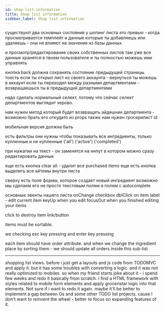 ```yaml
---
id: shop-list-information
title: Shop list information
sidebar_label: Shop list information
---
```







существуют два основных состояния у шопинг листа это превью - когда просматривается темплейт и данные которые ты добавляешь или удаляешь - они не влияют на значения из базы данных

и просмотр/редактирование своих собственных листов там уже все данные хранятся в твоем пользователе и ты полностью можешь ими управлять

кнопка back должна сохранять состояние предыдущей страницы. тоесть если ты открыл лист из своего аккаунта - вернуться ты можешь в аккаунт если ты переходил между разными департментами - возвращаешься ты в предыдущий департментами

надо сделать нормальный селект, потому что сейчас селект департментов выглядит херово.

нам нужен метод который будет возвращать айдишник департмента - возможно брать его откудато из props также нам нужен гросерилист id

мобильная версия должна быть

есть фильтры они нужны чтобы показывать все ингредиенты, только купленные и не купленные \('all'\) \('active'\) \('completed'\)

при нажатии на текст - он заменятся на инпут в котором можно сразу редактировать данные

еще есть кнопка clear all - удалит все purchased items еще есть кнопка выделить все айтемы внутри листа

сверху есть поле формы, которое создает новый ингредиент возможно мы сделаем его не просто текстовым полем а полем с autocomplete

основные эвенты нашего листа onChange checkbox dblClick on item label - edit current item keyUp when you edit focusOut when you finished editing your items

click to destroy item link/button

items must be sortable.

we checking esc key pressing and enter key pressing

each item should have order attribute. and when we change the ingredient place by sorting them - we should update all orders inside this sub-list



---

shopping list views. before i just get a layouts and js code from TODOMVC and apply it. but it has some troubles with converting a logic. and it was not really optimized to mobiles. so when my friend starts joke about it - i spend few weeks and redo it basically from scratch. i find a HTML framework with styles related to mobile form elements and apply groceristar logic into that elements. Not sure if i want to redo it again. maybe it'll be better to implement a gap between Gs and some other TODO list projects. cause I don't want to reinvent the wheel - better to focus on expanding features of it.
